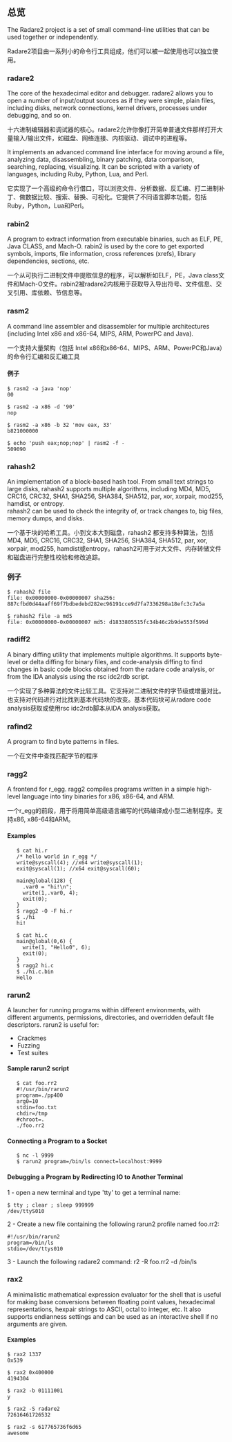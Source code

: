 ## 总览

The Radare2 project is a set of small command-line utilities that can be used together or independently.

Radare2项目由一系列小的命令行工具组成，他们可以被一起使用也可以独立使用。

### radare2

The core of the hexadecimal editor and debugger. radare2 allows you to open a number of input/output sources as if they were simple, plain files, including disks, network connections, kernel drivers, processes under debugging, and so on.

十六进制编辑器和调试器的核心。radare2允许你像打开简单普通文件那样打开大量输入/输出文件，如磁盘、网络连接、内核驱动、调试中的进程等。

It implements an advanced command line interface for moving around a file, analyzing data, disassembling, binary patching, data comparison, searching, replacing, visualizing. It can be scripted with a variety of languages, including Ruby, Python, Lua, and Perl.

它实现了一个高级的命令行借口，可以浏览文件、分析数据、反汇编、打二进制补丁、做数据比较、搜索、替换、可视化。它提供了不同语言脚本功能，包括Ruby，Python，Lua和Perl。

### rabin2

A program to extract information from executable binaries, such as ELF, PE, Java CLASS, and Mach-O. rabin2 is used by the core to get exported symbols, imports, file information, cross references \(xrefs\), library dependencies, sections, etc.

一个从可执行二进制文件中提取信息的程序，可以解析如ELF，PE，Java class文件和Mach-O文件。rabin2被radare2内核用于获取导入导出符号、文件信息、交叉引用、库依赖、节信息等。

### rasm2

A command line assembler and disassembler for multiple architectures \(including Intel x86 and x86-64, MIPS, ARM, PowerPC and Java\).

一个支持大量架构（包括 Intel x86和x86-64、MIPS、ARM、PowerPC和Java）的命令行汇编和反汇编工具

#### 例子

```
$ rasm2 -a java 'nop'
00

$ rasm2 -a x86 -d '90'
nop

$ rasm2 -a x86 -b 32 'mov eax, 33'
b821000000

$ echo 'push eax;nop;nop' | rasm2 -f -
509090
```

### rahash2

An implementation of a block-based hash tool. From small text strings to large disks, rahash2 supports multiple algorithms, including MD4, MD5, CRC16, CRC32, SHA1, SHA256, SHA384, SHA512, par, xor, xorpair, mod255, hamdist, or entropy.  
rahash2 can be used to check the integrity of, or track changes to, big files, memory dumps, and disks.

一个基于块的哈希工具。小到文本大到磁盘，rahash2 都支持多种算法，包括MD4, MD5, CRC16, CRC32, SHA1, SHA256, SHA384, SHA512, par, xor, xorpair, mod255, hamdist或entropy。rahash2可用于对大文件、内存转储文件和磁盘进行完整性校验和修改追踪。

### 例子

```
$ rahash2 file
file: 0x00000000-0x00000007 sha256: 887cfbd0d44aaff69f7bdbedebd282ec96191cce9d7fa7336298a18efc3c7a5a

$ rahash2 file -a md5
file: 0x00000000-0x00000007 md5: d1833805515fc34b46c2b9de553f599d
```

### radiff2

A binary diffing utility that implements multiple algorithms. It supports byte-level or delta diffing for binary files, and code-analysis diffing to find changes in basic code blocks obtained from the radare code analysis, or from the IDA analysis using the rsc idc2rdb  script.

一个实现了多种算法的文件比较工具。它支持对二进制文件的字节级或增量对比。也支持对代码进行对比找到基本代码块的改变。基本代码块可从radare code analysis获取或使用rsc idc2rdb脚本从IDA analysis获取。

### rafind2

A program to find byte patterns in files.

一个在文件中查找匹配字节的程序

### ragg2

A frontend for r\_egg. ragg2 compiles programs written in a simple high-level language into tiny binaries for x86, x86-64, and ARM.

一个r\_egg的前段，用于将用简单高级语言编写的代码编译成小型二进制程序。支持x86, x86-64和ARM。

#### Examples

```
   $ cat hi.r
   /* hello world in r_egg */
   write@syscall(4); //x64 write@syscall(1);
   exit@syscall(1); //x64 exit@syscall(60);

   main@global(128) {
     .var0 = "hi!\n";
     write(1,.var0, 4);
     exit(0);
   }
   $ ragg2 -O -F hi.r
   $ ./hi
   hi!

   $ cat hi.c
   main@global(0,6) {
     write(1, "Hello0", 6);
     exit(0);
   }
   $ ragg2 hi.c
   $ ./hi.c.bin
   Hello
```

### rarun2

A launcher for running programs within different environments, with different arguments, permissions, directories, and overridden default file descriptors. rarun2 is useful for:

* Crackmes
* Fuzzing
* Test suites

#### Sample rarun2 script

```
   $ cat foo.rr2
   #!/usr/bin/rarun2
   program=./pp400
   arg0=10
   stdin=foo.txt
   chdir=/tmp
   #chroot=.
   ./foo.rr2
```

#### Connecting a Program to a Socket

```
   $ nc -l 9999
   $ rarun2 program=/bin/ls connect=localhost:9999
```

#### Debugging a Program by Redirecting IO to Another Terminal

1 - open a new terminal and type 'tty' to get a terminal name:

```
$ tty ; clear ; sleep 999999
/dev/ttyS010
```

2 - Create a new file containing the following rarun2 profile named foo.rr2:

```
#!/usr/bin/rarun2
program=/bin/ls
stdio=/dev/ttys010
```

3 - Launch the following radare2 command: r2 -R foo.rr2 -d /bin/ls

### rax2

A minimalistic mathematical expression evaluator for the shell that is useful for making base conversions between floating point values, hexadecimal representations, hexpair strings to ASCII, octal to integer, etc. It also supports endianness settings and can be used as an interactive shell if no arguments are given.

#### Examples

```
$ rax2 1337
0x539

$ rax2 0x400000
4194304

$ rax2 -b 01111001
y

$ rax2 -S radare2
72616461726532

$ rax2 -s 617765736f6d65
awesome
```



